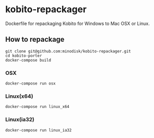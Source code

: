 # kobito-repackager

Dockerfile for repackaging Kobito for Windows to Mac OSX or Linux.

## How to repackage

```bash:terminal
git clone git@github.com:minodisk/kobito-repackager.git
cd kobito-porter
docker-compose build
```

### OSX

```bash:terminal
docker-compose run osx
```

### Linux(x64)

```bash:terminal
docker-compose run linux_x64
```

### Linux(ia32)

```bash:terminal
docker-compose run linux_ia32
```
